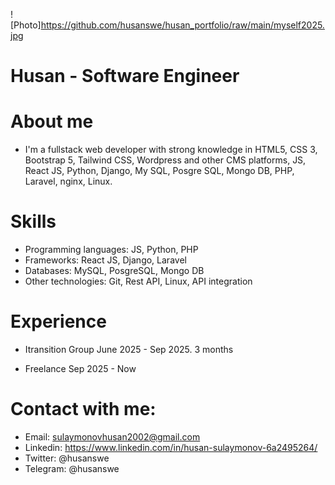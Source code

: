! [Photo]https://github.com/husanswe/husan_portfolio/raw/main/myself2025.jpg

# Husan - Software Engineer 

# About me 
- I'm a fullstack web developer with strong knowledge in HTML5, CSS 3, Bootstrap 5, Tailwind CSS, Wordpress and other CMS platforms, JS, React JS, Python, Django, My SQL, Posgre SQL, Mongo DB, PHP, Laravel, nginx, Linux.


# Skills 
- Programming languages: JS, Python, PHP
- Frameworks: React JS, Django, Laravel
- Databases: MySQL, PosgreSQL, Mongo DB
- Other technologies: Git, Rest API, Linux, API integration


# Experience 
- Itransition Group
June 2025 - Sep 2025. 3 months

- Freelance 
Sep 2025 - Now


# Contact with me: 
- Email: sulaymonovhusan2002@gmail.com
- Linkedin: https://www.linkedin.com/in/husan-sulaymonov-6a2495264/
- Twitter: @husanswe
- Telegram: @husanswe


